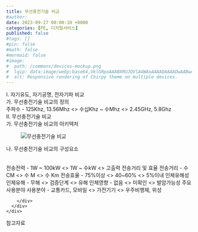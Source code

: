 ```yaml
---
title: 무선충전기술 비교
#author: 
date: 2023-09-27 00:00:10 +0800
categories: [PE, 디지털서비스]
published: false
#tags: []
#pin: false
#math: false
#mermaid: false
#image:
#  path: /commons/devices-mockup.png
#  lqip: data:image/webp;base64,UklGRpoAAABXRUJQVlA4WAoAAAAQAAAADwAABwAAQUxQSDIAAAARL0AmbZurmr57yyIiqE8oiG0bejIYEQTgqiDA9vqnsUSI6H+oAERp2HZ65qP/VIAWAFZQOCBCAAAA8AEAnQEqEAAIAAVAfCWkAALp8sF8rgRgAP7o9FDvMCkMde9PK7euH5M1m6VWoDXf2FkP3BqV0ZYbO6NA/VFIAAAA
#  alt: Responsive rendering of Chirpy theme on multiple devices.
---
```


<div class="post-wrap">
  <div class="para">
    <div class="para-title">
      I. 자기유도, 자기공명, 전자기파 비교
    </div>
    <div class="para-cntnt">
      <div class="para">
        <div class="para-title">
          가. 무선충전기술 비교의 정의
        </div>
        <div class="para-cntnt">
            주파수 - 125Khz, 13.56Mhz &lt;&gt; 수십Khz ~ 수Mhz &lt;&gt; 2.45GHz, 5.8Ghz 
        </div>
      </div>
    </div>
  </div>
  
  <div class="para">
    <div class="para-title">
      II. 무선충전기술 비교
    </div>
    <div class="para-cntnt">
      <div class="para">
        <div class="para-title">
          가. 무선충전기술 비교의 아키텍처
        </div>
        <div class="para-cntnt">
          <figure class="post-figure">
            <img src="/assets/img/posts/무선충전기술-비교.png" alt="무선충전기술 비교">
<!--            <figcaption>Source: Unveiling the Metaverse: Exploring Emerging Trends, Multifaceted Perspectives, and Future Challenges</figcaption>-->
          </figure>
        </div>
      </div>
      <div class="para">
        <div class="para-title">
          나. 무선충전기술 비교의 구성요소
        </div>
        <div class="para-cntnt">
          <table class="post-table">
          </table>
            전송전력 - 1W ~ 100kW &lt;&gt; 1W ~ 수kW &lt;&gt; 고출력 
전송거리 및 효율
  전송거리 - 수 CM &lt;&gt; 수 M &lt;&gt; 수 Km 
  전송효율 - 75%이상 &lt;&gt; 40~60% &lt;&gt; 5%이내 
인체유해성
  인체유해 - 무해 &lt;&gt; 검증단계 &lt;&gt; 유해 
  인체영향 - 없음 &lt;&gt; 미확인 &lt;&gt; 발암가능성
주요 사용분야 
  사용분야 - 교통카드, 모바일 &lt;&gt; 가전기기 &lt;&gt; 우주비행체, 위성 

        </div>
      </div>
    </div>
  </div>

  <div class="refr-wrap">
    <div class="refr-title">
        참고자료
    </div>
    <ol class="refr-list">
    <!--    <li>(나현식, 최대선) <a target="_blank" href="https://scienceon.kisti.re.kr/commons/util/originalView.do?cn=JAKO202225948430499&oCn=JAKO202225948430499&dbt=JAKO&journal=NJOU00291864">메타버스 보안 위협 요소 및 대응 방안 검토</a></li>-->
    <!--    <li>(M. Uddin, S. Manickam, H. Ullah, M. Obaidat and A. Dandoush) <a target="_blank" href="https://ieeexplore.ieee.org/abstract/document/10138386">Unveiling the Metaverse: Exploring Emerging Trends, Multifaceted Perspectives, and Future Challenges</a></li>-->
    </ol>
  </div>
</div>
